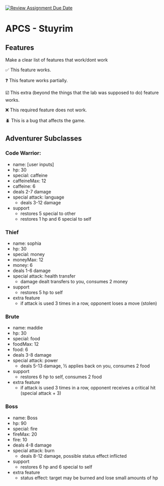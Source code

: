 [![Review Assignment Due Date](https://classroom.github.com/assets/deadline-readme-button-22041afd0340ce965d47ae6ef1cefeee28c7c493a6346c4f15d667ab976d596c.svg)](https://classroom.github.com/a/KprAwj1n)
# APCS - Stuyrim

## Features

Make a clear list of features that work/dont work

:white_check_mark: This feature works.

:question: This feature works partially.

:ballot_box_with_check: This extra (beyond the things that the lab was supposed to do) feature works.

:x: This required feature does not work.

:beetle: This is a bug that affects the game.


## Adventurer Subclasses

### Code Warrior:
- name: [user inputs]
- hp: 30
- special: caffeine
- caffeineMax: 12
- caffeine: 6
- deals 2-7 damage
- special attack: language
  - deals 3-12 damage
- support
  - restores 5 special to other
  - restores 1 hp and 6 special to self

### Thief
- name: sophia
- hp: 30
- special: money
- moneyMax: 12
- money: 6
- deals 1-6 damage
- special attack: health transfer
  - damage dealt transfers to you, consumes 2 money
- support
  - restores 5 hp to self
- extra feature
  - if attack is used 3 times in a row, opponent loses a move (stolen)


### Brute
- name: maddie
- hp: 30
- special: food
- foodMax: 12
- food: 6
- deals 3-8 damage
- special attack: power
  - deals 5-13 damage, ½ applies back on you, consumes 2 food
- support
  - restores 6 hp to self, consumes 2 food
- extra feature
	- if attack is used 3 times in a row, opponent receives a critical hit (special attack + 3)


### Boss
- name: Boss
- hp: 90
- special: fire
- fireMax: 20
- fire: 10
- deals 4-8 damage
- special attack: burn
  - deals 8-12 damage, possible status effect inflicted
- support
  - restores 6 hp and 6 special to self
- extra feature
  - status effect: target may be burned and lose small amounts of hp
